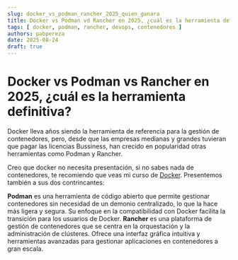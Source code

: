 ```yaml
---
slug: docker_vs_podman_rancher_2025_quien_ganara
title: Docker vs Podman vd Rancher en 2025, ¿cuál es la herramienta definitiva?
tags: [ docker, podman, rancher, devops, contenedores ] 
authors: pabpereza
date: 2025-08-24
draft: true
---
```


# Docker vs Podman vs Rancher en 2025, ¿cuál es la herramienta definitiva? 
Docker lleva años siendo la herramienta de referencia para la gestión de contenedores, pero, desde que las empresas medianas y grandes tuvieran que pagar las licencias Bussiness, han crecido en popularidad otras herramientas como Podman y Rancher. 

Creo que docker no necesita presentación, si no sabes nada de contenedores, te recomiendo que veas mi curso de [Docker](https://pabpereza.dev/cursos/docker/). Presentemos también a sus dos contrincantes:

**Podman** es una herramienta de código abierto que permite gestionar contenedores sin necesidad de un demonio centralizado, lo que la hace más ligera y segura. Su enfoque en la compatibilidad con Docker facilita la transición para los usuarios de Docker.
**Rancher** es una plataforma de gestión de contenedores que se centra en la orquestación y la administración de clústeres. Ofrece una interfaz gráfica intuitiva y herramientas avanzadas para gestionar aplicaciones en contenedores a gran escala.



